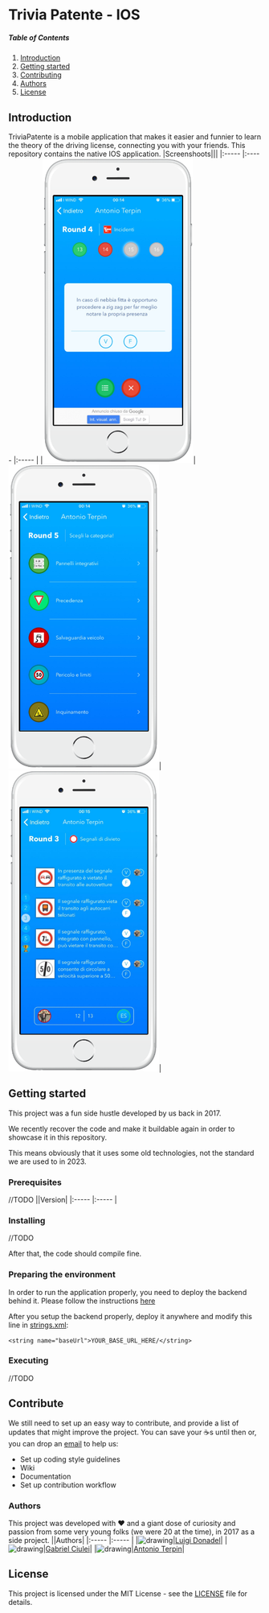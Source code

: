 # Trivia Patente - IOS
##### Table of Contents
1. [Introduction](#intro)
2. [Getting started](#getstarted)
3. [Contributing](#contribute)
4. [Authors](#authors)
5. [License](#license)

<a name="intro"></a>
## Introduction
TriviaPatente is a mobile application that makes it easier and funnier to learn the theory of the driving license, connecting you with your friends.
This repository contains the native IOS application.
|Screenshoots|||
|:----- |:----- |:----- |
|<img src="https://github.com/triviapatente/triviapatente.github.io/blob/main/images/screen1.png" alt="drawing" width="300"/>|<img src="https://github.com/triviapatente/triviapatente.github.io/blob/main/images/screen2.png" alt="drawing" width="300"/>|<img src="https://github.com/triviapatente/triviapatente.github.io/blob/main/images/screen3.png" alt="drawing" width="300"/>|

<a name="getstarted"><a/>
## Getting started
This project was a fun side hustle developed by us back in 2017. 

We recently recover the code and make it buildable again in order to showcase it in this repository.

This means obviously that it uses some old technologies, not the standard we are used to in 2023.

### Prerequisites
//TODO
||Version|
|:----- |:----- |

### Installing
//TODO

After that, the code should compile fine.
### Preparing the environment
In order to run the application properly, you need to deploy the backend behind it.
Please follow the instructions [here](https://github.com/triviapatente/backend)

After you setup the backend properly, deploy it anywhere and modify this line in [strings.xml](https://github.com/triviapatente/android/blob/master/TriviaPatente/app/src/main/res/values/strings.xml):
```
<string name="baseUrl">YOUR_BASE_URL_HERE/</string>
```
### Executing
//TODO

<a name="contribute"><a/>
## Contribute
We still need to set up an easy way to contribute, and provide a list of updates that might improve the project. You can save your ☕️s until then or, you
can drop an [email](mailto:luigi.donadel@gmail.com) to help us:
+ Set up coding style guidelines
+ Wiki
+ Documentation
+ Set up contribution workflow
<a name="authors"><a/>
### Authors
This project was developed with ❤️ and a giant dose of curiosity and passion from some very young folks (we were 20 at the time), in 2017 as a side project.
||Authors|
|:----- |:----- |
|<img src="https://avatars.githubusercontent.com/u/7453120?v=4" alt="drawing" width="50"/>|[Luigi Donadel](https://github.com/donadev)|
|<img src="https://media.licdn.com/dms/image/C4D03AQGvkKpgIYl6jg/profile-displayphoto-shrink_200_200/0/1517931535631?e=1695859200&v=beta&t=uiddasmwI5VnP5TYdeuWd57geP_DArgR7vONoI901hk" alt="drawing" width="50"/>|[Gabriel Ciulei](https://www.linkedin.com/in/gabriel-ciulei)|
|<img src="https://avatars.githubusercontent.com/u/20773447?v=4" alt="drawing" width="50"/>|[Antonio Terpin](https://github.com/antonioterpin)|

<a name="license"><a/>
## License
This project is licensed under the MIT License - see the [LICENSE](https://github.com/triviapatente/ios/blob/master/LICENSE) file for details.
